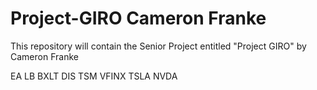 # Project-GIRO Cameron Franke

This repository will contain the Senior Project entitled "Project GIRO" by Cameron Franke

EA
LB
BXLT
DIS
TSM
VFINX
TSLA
NVDA
